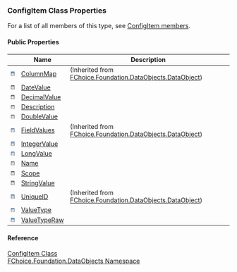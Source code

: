 ﻿### ConfigItem Class Properties

For a list of all members of this type, see [ConfigItem members](fcSDK~FChoice.Foundation.DataObjects.ConfigItem_members.md).

#### Public Properties

|   | Name | Description |
| --- | --- | --- |
| ![Public Property](dotnetimages/publicProperty.png) | [ColumnMap](fcSDK~FChoice.Foundation.DataObjects.DataObject~ColumnMap.md) | (Inherited from [FChoice.Foundation.DataObjects.DataObject](fcSDK~FChoice.Foundation.DataObjects.DataObject.md)) |
| ![Public Property](dotnetimages/publicProperty.png) | [DateValue](fcSDK~FChoice.Foundation.DataObjects.ConfigItem~DateValue.md) |   |
| ![Public Property](dotnetimages/publicProperty.png) | [DecimalValue](fcSDK~FChoice.Foundation.DataObjects.ConfigItem~DecimalValue.md) |   |
| ![Public Property](dotnetimages/publicProperty.png) | [Description](fcSDK~FChoice.Foundation.DataObjects.ConfigItem~Description.md) |   |
| ![Public Property](dotnetimages/publicProperty.png) | [DoubleValue](fcSDK~FChoice.Foundation.DataObjects.ConfigItem~DoubleValue.md) |   |
| ![Public Property](dotnetimages/publicProperty.png) | [FieldValues](fcSDK~FChoice.Foundation.DataObjects.DataObject~FieldValues.md) | (Inherited from [FChoice.Foundation.DataObjects.DataObject](fcSDK~FChoice.Foundation.DataObjects.DataObject.md)) |
| ![Public Property](dotnetimages/publicProperty.png) | [IntegerValue](fcSDK~FChoice.Foundation.DataObjects.ConfigItem~IntegerValue.md) |   |
| ![Public Property](dotnetimages/publicProperty.png) | [LongValue](fcSDK~FChoice.Foundation.DataObjects.ConfigItem~LongValue.md) |   |
| ![Public Property](dotnetimages/publicProperty.png) | [Name](fcSDK~FChoice.Foundation.DataObjects.ConfigItem~Name.md) |   |
| ![Public Property](dotnetimages/publicProperty.png) | [Scope](fcSDK~FChoice.Foundation.DataObjects.ConfigItem~Scope.md) |   |
| ![Public Property](dotnetimages/publicProperty.png) | [StringValue](fcSDK~FChoice.Foundation.DataObjects.ConfigItem~StringValue.md) |   |
| ![Public Property](dotnetimages/publicProperty.png) | [UniqueID](fcSDK~FChoice.Foundation.DataObjects.DataObject~UniqueID.md) | (Inherited from [FChoice.Foundation.DataObjects.DataObject](fcSDK~FChoice.Foundation.DataObjects.DataObject.md)) |
| ![Public Property](dotnetimages/publicProperty.png) | [ValueType](fcSDK~FChoice.Foundation.DataObjects.ConfigItem~ValueType.md) |   |
| ![Public Property](dotnetimages/publicProperty.png) | [ValueTypeRaw](fcSDK~FChoice.Foundation.DataObjects.ConfigItem~ValueTypeRaw.md) |   |





#### Reference

[ConfigItem Class](fcSDK~FChoice.Foundation.DataObjects.ConfigItem.md)  
[FChoice.Foundation.DataObjects Namespace](fcSDK~FChoice.Foundation.DataObjects_namespace.md)